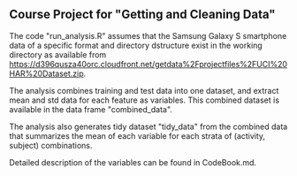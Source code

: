 ## Course Project for "Getting and Cleaning Data"

The code "run_analysis.R" assumes that the Samsung Galaxy S smartphone data of a specific format and directory dstructure exist in the working directory as available from https://d396qusza40orc.cloudfront.net/getdata%2Fprojectfiles%2FUCI%20HAR%20Dataset.zip.

The analysis combines training and test data into one dataset, and extract mean and std data for each feature as variables.  This combined dataset is available in the data frame "combined_data".

The analysis also generates tidy dataset "tidy_data" from the combined data that summarizes the mean of each variable for each strata of (activity, subject) combinations.

Detailed description of the variables can be found in CodeBook.md.
